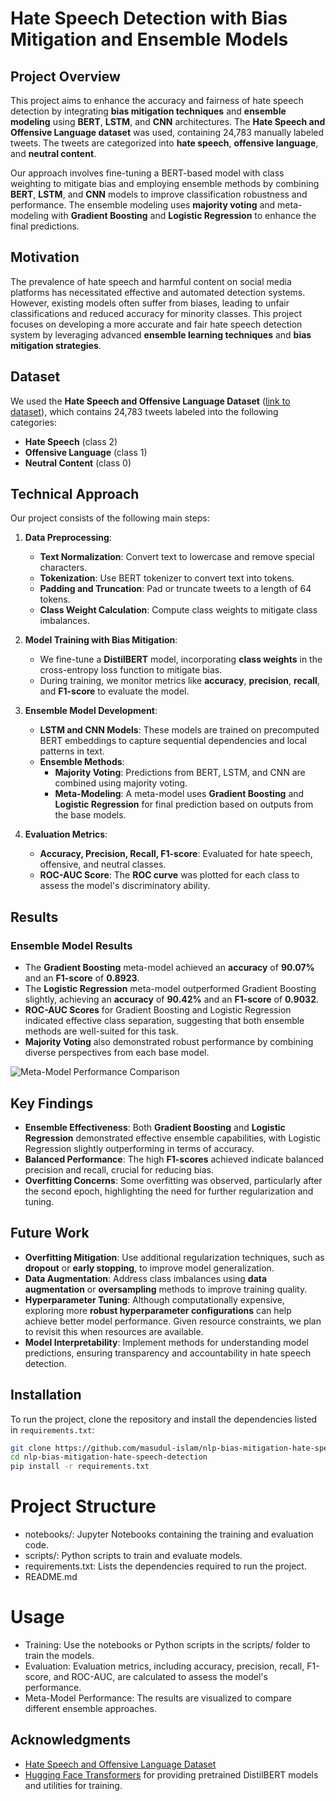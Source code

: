 # Hate Speech Detection with Bias Mitigation and Ensemble Models

## Project Overview
This project aims to enhance the accuracy and fairness of hate speech detection by integrating **bias mitigation techniques** and **ensemble modeling** using **BERT**, **LSTM**, and **CNN** architectures. The **Hate Speech and Offensive Language dataset** was used, containing 24,783 manually labeled tweets. The tweets are categorized into **hate speech**, **offensive language**, and **neutral content**.

Our approach involves fine-tuning a BERT-based model with class weighting to mitigate bias and employing ensemble methods by combining **BERT**, **LSTM**, and **CNN** models to improve classification robustness and performance. The ensemble modeling uses **majority voting** and meta-modeling with **Gradient Boosting** and **Logistic Regression** to enhance the final predictions.

## Motivation
The prevalence of hate speech and harmful content on social media platforms has necessitated effective and automated detection systems. However, existing models often suffer from biases, leading to unfair classifications and reduced accuracy for minority classes. This project focuses on developing a more accurate and fair hate speech detection system by leveraging advanced **ensemble learning techniques** and **bias mitigation strategies**.

## Dataset
We used the **Hate Speech and Offensive Language Dataset** ([link to dataset](https://github.com/t-davidson/hate-speech-and-offensive-language/tree/master/data)), which contains 24,783 tweets labeled into the following categories:
- **Hate Speech** (class 2)
- **Offensive Language** (class 1)
- **Neutral Content** (class 0)

## Technical Approach
Our project consists of the following main steps:
1. **Data Preprocessing**: 
    - **Text Normalization**: Convert text to lowercase and remove special characters.
    - **Tokenization**: Use BERT tokenizer to convert text into tokens.
    - **Padding and Truncation**: Pad or truncate tweets to a length of 64 tokens.
    - **Class Weight Calculation**: Compute class weights to mitigate class imbalances.

2. **Model Training with Bias Mitigation**:
    - We fine-tune a **DistilBERT** model, incorporating **class weights** in the cross-entropy loss function to mitigate bias.
    - During training, we monitor metrics like **accuracy**, **precision**, **recall**, and **F1-score** to evaluate the model.

3. **Ensemble Model Development**:
    - **LSTM and CNN Models**: These models are trained on precomputed BERT embeddings to capture sequential dependencies and local patterns in text.
    - **Ensemble Methods**:
        - **Majority Voting**: Predictions from BERT, LSTM, and CNN are combined using majority voting.
        - **Meta-Modeling**: A meta-model uses **Gradient Boosting** and **Logistic Regression** for final prediction based on outputs from the base models.

4. **Evaluation Metrics**:
    - **Accuracy, Precision, Recall, F1-score**: Evaluated for hate speech, offensive, and neutral classes.
    - **ROC-AUC Score**: The **ROC curve** was plotted for each class to assess the model's discriminatory ability.

## Results
### Ensemble Model Results
- The **Gradient Boosting** meta-model achieved an **accuracy** of **90.07%** and an **F1-score** of **0.8923**.
- The **Logistic Regression** meta-model outperformed Gradient Boosting slightly, achieving an **accuracy** of **90.42%** and an **F1-score** of **0.9032**.
- **ROC-AUC Scores** for Gradient Boosting and Logistic Regression indicated effective class separation, suggesting that both ensemble methods are well-suited for this task.
- **Majority Voting** also demonstrated robust performance by combining diverse perspectives from each base model.

![Meta-Model Performance Comparison](compare_mete_model_performance.png)

## Key Findings
- **Ensemble Effectiveness**: Both **Gradient Boosting** and **Logistic Regression** demonstrated effective ensemble capabilities, with Logistic Regression slightly outperforming in terms of accuracy.
- **Balanced Performance**: The high **F1-scores** achieved indicate balanced precision and recall, crucial for reducing bias.
- **Overfitting Concerns**: Some overfitting was observed, particularly after the second epoch, highlighting the need for further regularization and tuning.

## Future Work
- **Overfitting Mitigation**: Use additional regularization techniques, such as **dropout** or **early stopping**, to improve model generalization.
- **Data Augmentation**: Address class imbalances using **data augmentation** or **oversampling** methods to improve training quality.
- **Hyperparameter Tuning**: Although computationally expensive, exploring more **robust hyperparameter configurations** can help achieve better model performance. Given resource constraints, we plan to revisit this when resources are available.
- **Model Interpretability**: Implement methods for understanding model predictions, ensuring transparency and accountability in hate speech detection.

## Installation
To run the project, clone the repository and install the dependencies listed in `requirements.txt`:

```bash
git clone https://github.com/masudul-islam/nlp-bias-mitigation-hate-speech-detection.git
cd nlp-bias-mitigation-hate-speech-detection
pip install -r requirements.txt
```
# Project Structure

- notebooks/: Jupyter Notebooks containing the training and evaluation code.
- scripts/: Python scripts to train and evaluate models.
- requirements.txt: Lists the dependencies required to run the project.
- README.md

# Usage
- Training: Use the notebooks or Python scripts in the scripts/ folder to train the models.
- Evaluation: Evaluation metrics, including accuracy, precision, recall, F1-score, and ROC-AUC, are calculated to assess the model's performance.
- Meta-Model Performance: The results are visualized to compare different ensemble approaches.

## Acknowledgments
- [Hate Speech and Offensive Language Dataset](https://github.com/t-davidson/hate-speech-and-offensive-language/tree/master/data)
- [Hugging Face Transformers](https://huggingface.co/transformers/) for providing pretrained DistilBERT models and utilities for training.
